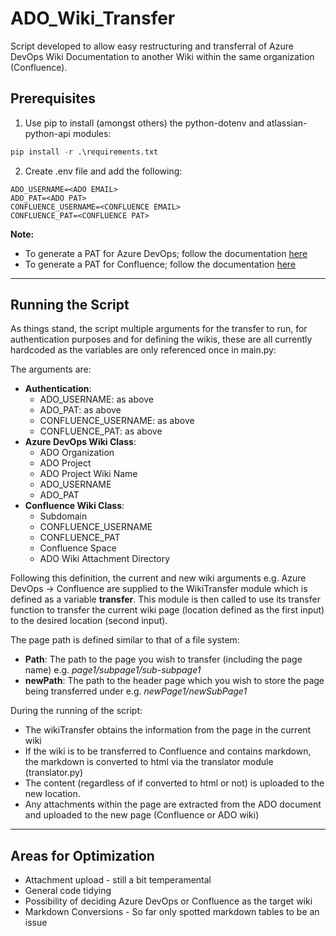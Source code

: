 # ADO_Wiki_Transfer

Script developed to allow easy restructuring and transferral of Azure DevOps Wiki Documentation to another Wiki within the same organization (Confluence).

## Prerequisites

1. Use pip to install (amongst others) the python-dotenv and atlassian-python-api modules:

  ```python
  pip install -r .\requirements.txt
  ```

2. Create .env file and add the following:

  ```shell
  ADO_USERNAME=<ADO EMAIL>
  ADO_PAT=<ADO PAT>
  CONFLUENCE_USERNAME=<CONFLUENCE EMAIL>
  CONFLUENCE_PAT=<CONFLUENCE PAT>
  ```

**Note:**

- To generate a PAT for Azure DevOps; follow the documentation [here](https://docs.microsoft.com/en-us/azure/devops/organizations/accounts/use-personal-access-tokens-to-authenticate?view=azure-devops&tabs=preview-page)
- To generate a PAT for Confluence; follow the documentation [here](https://confluence.atlassian.com/enterprise/using-personal-access-tokens-1026032365.html)

---

## Running the Script

As things stand, the script multiple arguments for the transfer to run, for authentication purposes and for defining the wikis, these are all currently hardcoded as the variables are only referenced once in main.py:

The arguments are:

- **Authentication**:
  - ADO_USERNAME: as above
  - ADO_PAT: as above
  - CONFLUENCE_USERNAME: as above
  - CONFLUENCE_PAT: as above
- **Azure DevOps Wiki Class**:
  - ADO Organization
  - ADO Project
  - ADO Project Wiki Name
  - ADO_USERNAME
  - ADO_PAT
- **Confluence Wiki Class**:
  - Subdomain
  - CONFLUENCE_USERNAME
  - CONFLUENCE_PAT
  - Confluence Space
  - ADO Wiki Attachment Directory

Following this definition, the current and new wiki arguments e.g. Azure DevOps -> Confluence are supplied to the WikiTransfer module which is defined as a variable **transfer**. This module is then called to use its transfer function to transfer the current wiki page (location defined as the first input) to the desired location (second input).

The page path is defined similar to that of a file system:

- **Path**: The path to the page you wish to transfer (including the page name) e.g. *page1/subpage1/sub-subpage1*
- **newPath**: The path to the header page which you wish to store the page being transferred under e.g. *newPage1/newSubPage1*

During the running of the script:

- The wikiTransfer obtains the information from the page in the current wiki
- If the wiki is to be transferred to Confluence and contains markdown, the markdown is converted to html via the translator module (translator.py)
- The content (regardless of if converted to html or not) is uploaded to the new location.
- Any attachments within the page are extracted from the ADO document and uploaded to the new page (Confluence or ADO wiki)

---

## Areas for Optimization

- Attachment upload - still a bit temperamental
- General code tidying
- Possibility of deciding Azure DevOps or Confluence as the target wiki
- Markdown Conversions - So far only spotted markdown tables to be an issue
